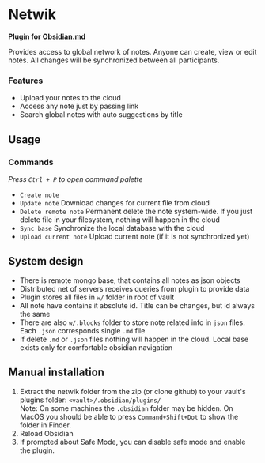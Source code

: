 # Netwik
**Plugin for [Obsidian.md](https://obsidian.md)**

Provides access to global network of notes. Anyone can create, view or edit notes. All changes will be synchronized between all participants.

### Features
- Upload your notes to the cloud
- Access any note just by passing link
- Search global notes with auto suggestions by title

## Usage
### Commands
*Press `Ctrl + P` to open command palette*
- `Create note`
- `Update note` Download changes for current file from cloud
- `Delete remote note` Permanent delete the note system-wide. 
If you just delete file in your filesystem, nothing will happen in the cloud
- `Sync base` Synchronize the local database with the cloud
- `Upload current note` Upload current note (if it is not synchronized yet)

## System design
- There is remote mongo base, that contains all notes as json objects
- Distributed net of servers receives queries from plugin to provide data
- Plugin stores all files in `w/` folder in root of vault
- All note have contains it absolute id. Title can be changes, but id always the same
- There are also `w/.blocks` folder to store note related info in `json` files.
  Each `.json` corresponds single `.md` file
- If delete `.md` or `.json` files nothing will happen in the cloud.
  Local base exists only for comfortable obsidian navigation

## Manual installation
1. Extract the netwik folder from the zip (or clone github) to your vault's plugins folder: `<vault>/.obsidian/plugins/`  
   Note: On some machines the `.obsidian` folder may be hidden. On MacOS you should be able to press `Command+Shift+Dot` to show the folder in Finder.
1. Reload Obsidian
1. If prompted about Safe Mode, you can disable safe mode and enable the plugin.